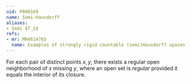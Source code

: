 ```yaml
---
uid: P000169
name: Semi-Hausdorff
aliases:
- Semi $T_2$
refs:
- mr: MR4614765
  name: Examples of strongly rigid countable (semi)Hausdorff spaces
---
```


For each pair of distinct points $x,y$, there exists a regular open neighborhood
of $x$ missing $y$, where an open set is *regular* provided it equals the interior
of its closure.
